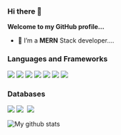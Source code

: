 ### Hi there 👋

<!--
**sum1tgtm/sum1tgtm** is a ✨ _special_ ✨ repository because its `README.md` (this file) appears on your GitHub profile.

Here are some ideas to get you started:

- 🔭 I’m currently working on ...
- 🌱 I’m currently learning ...
- 👯 I’m looking to collaborate on ...
- 🤔 I’m looking for help with ...
- 💬 Ask me about ...
- 📫 How to reach me: ...
- 😄 Pronouns: ...
- ⚡ Fun fact: ...
-->
<b>Welcome to my GitHub profile...</b>
<!--**sum1tgtm/sum1tgtm** is a ✨ _special_ ✨ repository because its `README.md` (this file) appears on your GitHub profile.

Here are some ideas to get you started: -->

<!--- 🔭 I’m currently working on ... -->
- 🌱 I’m a <b>MERN</b> Stack developer....
<!-- - 👯 I’m looking to collaborate on ...
- 🤔 I’m looking for help with ...
- 💬 Ask me about ... -->
<!-- - 📫 How to reach me: <a href = "https://www.facebook.com/sujeet.mainali" target = "_blank"><img src = "https://img.shields.io/badge/-Facebook-1877F2?logo=facebook&logoColor=fff"></a>&nbsp;<a target = "_blank" href = "https://www.instagram.com/mainalisujeet/"><img src = "https://img.shields.io/badge/-Instagram-E4405F?logo=instagram&logoColor=fff"></a>&nbsp;<a target = "_blank" href = "https://twitter.com/MainaliSujeet"><img src = "https://img.shields.io/badge/-Twitter-1DA1F2?logo=twitter&logoColor=fff"></a>&nbsp;<a target = "_blank" href = "https://www.linkedin.com/in/sujeet-mainali-a72902225/"><img src = "https://img.shields.io/badge/-Linkedln-0A66C2?logo=linkedLn&logoColor=fff"></a>
- <a href = "https://sujeetmainali.com.np">CLICK</a>&nbsp;To visit my website. -->
<!-- - 😄 Pronouns: ...
- ⚡ Fun fact: ... -->
<h3><b>Languages and Frameworks</b></h3>
<!-- <p><img src = "https://img.shields.io/badge/-HTML-e34f26?logo=html5&logoColor=fff">&nbsp;<img src = "https://img.shields.io/badge/-CSS-1572B6?logo=css3&logoColor=#1572B6">&nbsp;<img src = "https://img.shields.io/badge/-FLUTTER-03dbfc?logo=flutter&logoColor=#1572B6">&nbsp;<img src = "https://img.shields.io/badge/-DJANGO-092E20?logo=django&logoColor=#1572B6">&nbsp;<img src = "https://img.shields.io/badge/-DART-945DD6?logo=dart&logoColor=#1572B6">&nbsp;<img src = "https://img.shields.io/badge/-PYTHON-3776AB?logo=python&logoColor=fce803">&nbsp;<img src = "https://img.shields.io/badge/-JAVA-3776AB?logo=java&logoColor=fff">&nbsp;<img src = "https://img.shields.io/badge/-JavaScript-3776AB?logo=javascript&logoColor=fce803">&nbsp;<img src = "https://img.shields.io/badge/-REACT-000000?logo=react&logoColor=#1572B6">&nbsp;<img src = "https://img.shields.io/badge/-NODE Js.-3776AB?logo=nodedotjs&logoColor=ffffff">&nbsp;</p> -->
 <p><img src = "https://img.shields.io/badge/Node.js-43853D?style=for-the-badge&logo=node.js&logoColor=white">&nbsp;<img src = "https://img.shields.io/badge/React-20232A?style=for-the-badge&logo=react&logoColor=61DAFB">&nbsp;<img src = "https://img.shields.io/badge/TypeScript-007ACC?style=for-the-badge&logo=typescript&logoColor=white">&nbsp;<img src = "https://img.shields.io/badge/JavaScript-F7DF1E?style=for-the-badge&logo=javascript&logoColor=black">&nbsp;<img src = "https://img.shields.io/badge/Express.js-404D59?style=for-the-badge">&nbsp;<img src = "https://img.shields.io/badge/Sass-CC6699?style=for-the-badge&logo=sass&logoColor=white">&nbsp;<img src = "https://img.shields.io/badge/Material--UI-0081CB?style=for-the-badge&logo=material-ui&logoColor=white">&nbsp;</p>
<h3><b>Databases</b></h3>
<p> <img src="https://img.shields.io/badge/MongoDB-4EA94B?style=for-the-badge&logo=mongodb&logoColor=white" />&nbsp;<img src="https://img.shields.io/badge/MySQL-00000F?style=for-the-badge&logo=mysql&logoColor=white" />&nbsp; <img src="https://img.shields.io/badge/Prisma-3982CE?style=for-the-badge&logo=Prisma&logoColor=white" />&nbsp;</p>

<!-- ![Github stats](https://github-readme-stats.vercel.app/api?username=SujeetMainali&count_private=true&show_icons=true&theme=radical) -->
<!-- ![Top Languages](https://github-readme-stats.vercel.app/api/top-langs/?username=SujeetMainali&show_icons=true&theme=radical) -->

<img align="center" src="https://github-readme-streak-stats.herokuapp.com?user=sum1tgtm&theme=vue-dark&hide_border=true&date_format=M%20j%5B%2C%20Y%5D" alt="My github stats" />

<!-- <img align="center" src="https://github-readme-stats.vercel.app/api?username=sum1tgtm&show_icons=true&include_all_commits=true&theme=cobalt&hide_border=true" alt="My github stats" />  -->
 
<!-- <img align="center" src="https://github-readme-stats.vercel.app/api/top-langs/?username=sum1tgtm&layout=compact&theme=cobalt&hide_border=true" /> -->
